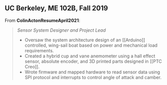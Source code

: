 ## UC Berkeley, ME 102B, Fall 2019

From __ColinActonResumeApril2021__:

> *Sensor System Designer and Project Lead*
> + Oversaw the system architecture design of an [[Arduino]] controlled, wing-sail boat based on power and mechanical load requirements.
> + Created a hybrid cup and vane anemometer using a hall effect sensor, absolute encoder, and 3D printed parts designed in [[PTC Creo]].
> + Wrote firmware and mapped hardware to read sensor data using SPI protocol and interrupts to control angle of attack and camber.